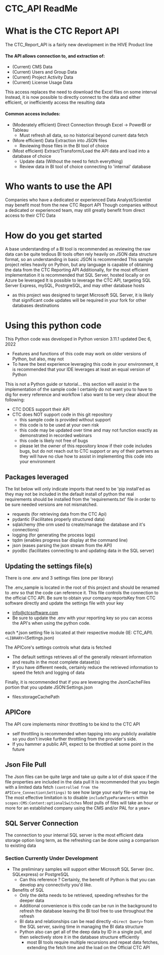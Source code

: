 # CTC_API ReadMe

# What is the CTC Report API

The CTC_Report_API is a fairly new development in the HIVE Product line

#### The API allows connection to, and extraction of:

- (Current) CMS Data
- (Current) Users and Group Data
- (Current) Project Activity Data
- (Current) License Usage Data

This access replaces the need to download the Excel files on some interval
Instead, it is now possible to directly connect to the data and either efficient, or inefficiently access the resulting data

#### Common access includes:

- (Moderately efficient) Direct Connection through Excel -> PowerBI or Tableau
  - Must refresh all data, so no historical beyond current data fetch
- (More efficient) Data Extraction into JSON files
  - Reviewing those files in the BI tool of choice
- (Most efficient) Extract/Transform/Load the API data and load into a database of choice
  - Update data (Without the need to fetch everything)
  - Review data in BI tool of choice connecting to 'internal' database

# Who wants to use the API

Companies who have a dedicated or experienced Data Analyst/Scientist may benefit most from the new CTC Report API
Though companies without a dedicated or experienced team, may still greatly benefit from direct access to their CTC Data

# How do you get started

A base understanding of a BI tool is recommended as reviewing the raw data can be quite tedious
BI tools often rely heavily on JSON data structure format, so an understanding in basic JSON is recommended
This sample project relies heavily on Python, but any language is capable of obtaining the data from the CTC Reporting API
Additionally, for the most efficient implementation it is recommended that SQL Server, hosted locally or on Azure be leveraged
It is possible to leverage the CTC API, targeting SQL Server Express, mySQL, PostrgreSQL, and may other database hosts

- as this project was designed to target Microsoft SQL Server, it is likely that significant code updates will be required in your fork for other databases destinations

# Using this python code

This Python code was developed in Python version 3.11.1 updated Dec 6, 2022

- Features and functions of this code may work on older versions of Python, but also, may not
- To have the best experience leveraging this code in your environment, it is recommended that your IDE leverages at least an equal version of Python

This is not a Python guide or tutorial... this section will assist in the implementation of the sample code
I certainly do not want you to have to dig for every reference and workflow
I also want to be very clear about the following:

- CTC DOES support their API
- CTC does NOT support code in this git repository
  - this sample code is provided without support
  - this code is to be used at your own risk
  - this code may be updated over time and may not function exactly as demonstrated in recorded webinars
  - this code is likely not free of bugs
  - please let the owner of this repository know if their code includes bugs, but do not reach out to CTC support or any of their partners as they will have no clue how to assist in implementing this code into your environment

## Packages leveraged

The list below will only indicate imports that need to be 'pip install'ed as they may not be included in the default install of python the real requirements should be installed from the 'requirements.txt' file in order to be sure needed versions are not mismatched.

- requests (for retrieving data from the CTC Api)
- pydantic (Facilitates properly structured data)
- sqlalchemy (the orm used to create/manage the database and it's connections)
- logging (for generating the process logs)
- tqdm (enables progress bar display at the command line)
- json (eases parsing the json stream from the API)
- pyodbc (facilitates connecting to and updating data in the SQL server)

## Updating the settings file(s)

There is one .env and 3 settings files (one per library)

The .env_sample is located in the root of this project and should be renamed to .env so that the code can reference it.
This file controls the connection to the official CTC API.
Be sure to obtain your company reportsKey from CTC software directly and update the settings file with your key

- info@ctcsoftware.com
- Be sure to update the .env with your reporting key so you can access the API's when using the python code.

each *.json setting file is located at their respective module (IE: CTC_API\\`<LIBRARY>`\Settings.json)

The APICore's settings controls what data is fetched

- The default settings retrieves all of the generally relevant information and results in the most complete dataset(s)
- If you have different needs, certainly reduce the retrieved information to speed the fetch and logging of data

Finally, it is recommended that if you are leveraging the JsonCacheFiles portion that you update JSON\:Settings.json

- files:storageCachePath

## APICore

The API core implements minor throttling to be kind to the CTC API

- self throttling is recommended when tapping into any publicly available so you don't invoke further throttling from the provider's side.
- If you hammer a public API, expect to be throttled at some point in the future

## Json File Pull

The Json files can be quite large and take up quite a lot of disk space if the file properties are included in the data pull
It is recommended that you begin with a limited data fetch `(controlled from the APICore_Connection\Settings)` to see how large your early file-set may be
The most effective limitation is to disable `includeTypeParameters` within `scopes:CMS:Content:optionalSwitches`
Most pulls of files will take an hour or more for an established company using the CMS and/or PAL for a year+

## SQL Server Connection

The connection to your internal SQL server is the most efficient data storage option long term, as the refreshing can be done using a comparison to existing data
### Section Currently Under Development
- The preliminary samples will support either Microsoft SQL Server (inc. SQLexpress) or PostgreSQL
  - Can this reference <NameMyDatabase>? Certainly, the benefit of Python is that you can develop any connectivity you'd like.
- Benefits of SQL
  - Only the delta needs to be retrieved, speeding refreshes for the deeper data
  - Additional convenience is this code can be run in the background to refresh the database leaving the BI tool free to use throughout the refresh
  - BI data and relationships can be read directly `<Direct Query>` from the SQL server, saving time in managing the BI data structure
  - Python also can get all of the deep data by ID in a single pull, and then selectively store it in the database structure efficiently
    - most BI tools require multiple recursions and repeat data fetches, extending the fetch time and the load on the Official CTC API
